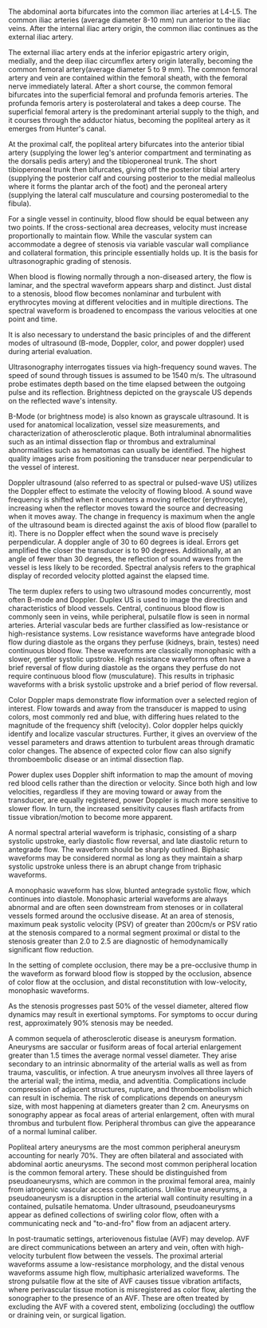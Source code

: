 The abdominal aorta bifurcates into the common iliac arteries at L4-L5. The common iliac arteries (average diameter 8-10 mm) run anterior to the iliac veins. After the internal iliac artery origin, the common iliac continues as the external iliac artery.

The external iliac artery ends at the inferior epigastric artery origin, medially, and the deep iliac circumflex artery origin laterally, becoming the common femoral artery(average diameter 5 to 9 mm). The common femoral artery and vein are contained within the femoral sheath, with the femoral nerve immediately lateral. After a short course, the common femoral bifurcates into the superficial femoral and profunda femoris arteries. The profunda femoris artery is posterolateral and takes a deep course. The superficial femoral artery is the predominant arterial supply to the thigh, and it courses through the adductor hiatus, becoming the popliteal artery as it emerges from Hunter's canal.

At the proximal calf, the popliteal artery bifurcates into the anterior tibial artery (supplying the lower leg's anterior compartment and terminating as the dorsalis pedis artery) and the tibioperoneal trunk. The short tibioperoneal trunk then bifurcates, giving off the posterior tibial artery (supplying the posterior calf and coursing posterior to the medial malleolus where it forms the plantar arch of the foot) and the peroneal artery (supplying the lateral calf musculature and coursing posteromedial to the fibula).

For a single vessel in continuity, blood flow should be equal between any two points. If the cross-sectional area decreases, velocity must increase proportionally to maintain flow. While the vascular system can accommodate a degree of stenosis via variable vascular wall compliance and collateral formation, this principle essentially holds up. It is the basis for ultrasonographic grading of stenosis.

When blood is flowing normally through a non-diseased artery, the flow is laminar, and the spectral waveform appears sharp and distinct. Just distal to a stenosis, blood flow becomes nonlaminar and turbulent with erythrocytes moving at different velocities and in multiple directions. The spectral waveform is broadened to encompass the various velocities at one point and time.

It is also necessary to understand the basic principles of and the different modes of ultrasound (B-mode, Doppler, color, and power doppler) used during arterial evaluation.

Ultrasonography interrogates tissues via high-frequency sound waves. The speed of sound through tissues is assumed to be 1540 m/s. The ultrasound probe estimates depth based on the time elapsed between the outgoing pulse and its reflection. Brightness depicted on the grayscale US depends on the reflected wave's intensity.

B-Mode (or brightness mode) is also known as grayscale ultrasound. It is used for anatomical localization, vessel size measurements, and characterization of atherosclerotic plaque. Both intraluminal abnormalities such as an intimal dissection flap or thrombus and extraluminal abnormalities such as hematomas can usually be identified. The highest quality images arise from positioning the transducer near perpendicular to the vessel of interest.

Doppler ultrasound (also referred to as spectral or pulsed-wave US) utilizes the Doppler effect to estimate the velocity of flowing blood. A sound wave frequency is shifted when it encounters a moving reflector (erythrocyte), increasing when the reflector moves toward the source and decreasing when it moves away. The change in frequency is maximum when the angle of the ultrasound beam is directed against the axis of blood flow (parallel to it). There is no Doppler effect when the sound wave is precisely perpendicular. A doppler angle of 30 to 60 degrees is ideal. Errors get amplified the closer the transducer is to 90 degrees. Additionally, at an angle of fewer than 30 degrees, the reflection of sound waves from the vessel is less likely to be recorded. Spectral analysis refers to the graphical display of recorded velocity plotted against the elapsed time.

The term duplex refers to using two ultrasound modes concurrently, most often B-mode and Doppler. Duplex US is used to image the direction and characteristics of blood vessels. Central, continuous blood flow is commonly seen in veins, while peripheral, pulsatile flow is seen in normal arteries. Arterial vascular beds are further classified as low-resistance or high-resistance systems. Low resistance waveforms have antegrade blood flow during diastole as the organs they perfuse (kidneys, brain, testes) need continuous blood flow. These waveforms are classically monophasic with a slower, gentler systolic upstroke. High resistance waveforms often have a brief reversal of flow during diastole as the organs they perfuse do not require continuous blood flow (musculature). This results in triphasic waveforms with a brisk systolic upstroke and a brief period of flow reversal.

Color Doppler maps demonstrate flow information over a selected region of interest. Flow towards and away from the transducer is mapped to using colors, most commonly red and blue, with differing hues related to the magnitude of the frequency shift (velocity). Color doppler helps quickly identify and localize vascular structures. Further, it gives an overview of the vessel parameters and draws attention to turbulent areas through dramatic color changes. The absence of expected color flow can also signify thromboembolic disease or an intimal dissection flap.

Power duplex uses Doppler shift information to map the amount of moving red blood cells rather than the direction or velocity. Since both high and low velocities, regardless if they are moving toward or away from the transducer, are equally registered, power Doppler is much more sensitive to slower flow. In turn, the increased sensitivity causes flash artifacts from tissue vibration/motion to become more apparent.

A normal spectral arterial waveform is triphasic, consisting of a sharp systolic upstroke, early diastolic flow reversal, and late diastolic return to antegrade flow. The waveform should be sharply outlined. Biphasic waveforms may be considered normal as long as they maintain a sharp systolic upstroke unless there is an abrupt change from triphasic waveforms.

A monophasic waveform has slow, blunted antegrade systolic flow, which continues into diastole. Monophasic arterial waveforms are always abnormal and are often seen downstream from stenoses or in collateral vessels formed around the occlusive disease. At an area of stenosis, maximum peak systolic velocity (PSV) of greater than 200cm/s or PSV ratio at the stenosis compared to a normal segment proximal or distal to the stenosis greater than 2.0 to 2.5 are diagnostic of hemodynamically significant flow reduction.

In the setting of complete occlusion, there may be a pre-occlusive thump in the waveform as forward blood flow is stopped by the occlusion, absence of color flow at the occlusion, and distal reconstitution with low-velocity, monophasic waveforms.

As the stenosis progresses past 50% of the vessel diameter, altered flow dynamics may result in exertional symptoms. For symptoms to occur during rest, approximately 90% stenosis may be needed.

A common sequela of atherosclerotic disease is aneurysm formation. Aneurysms are saccular or fusiform areas of focal arterial enlargement greater than 1.5 times the average normal vessel diameter. They arise secondary to an intrinsic abnormality of the arterial walls as well as from trauma, vasculitis, or infection. A true aneurysm involves all three layers of the arterial wall; the intima, media, and adventitia. Complications include compression of adjacent structures, rupture, and thromboembolism which can result in ischemia. The risk of complications depends on aneurysm size, with most happening at diameters greater than 2 cm. Aneurysms on sonography appear as focal areas of arterial enlargement, often with mural thrombus and turbulent flow. Peripheral thrombus can give the appearance of a normal luminal caliber.

Popliteal artery aneurysms are the most common peripheral aneurysm accounting for nearly 70%. They are often bilateral and associated with abdominal aortic aneurysms. The second most common peripheral location is the common femoral artery. These should be distinguished from pseudoaneurysms, which are common in the proximal femoral area, mainly from iatrogenic vascular access complications. Unlike true aneurysms, a pseudoaneurysm is a disruption in the arterial wall continuity resulting in a contained, pulsatile hematoma. Under ultrasound, pseudoaneurysms appear as defined collections of swirling color flow, often with a communicating neck and "to-and-fro" flow from an adjacent artery.

In post-traumatic settings, arteriovenous fistulae (AVF) may develop. AVF are direct communications between an artery and vein, often with high-velocity turbulent flow between the vessels. The proximal arterial waveforms assume a low-resistance morphology, and the distal venous waveforms assume high flow, multiphasic arterialized waveforms. The strong pulsatile flow at the site of AVF causes tissue vibration artifacts, where perivascular tissue motion is misregistered as color flow, alerting the sonographer to the presence of an AVF. These are often treated by excluding the AVF with a covered stent, embolizing (occluding) the outflow or draining vein, or surgical ligation.